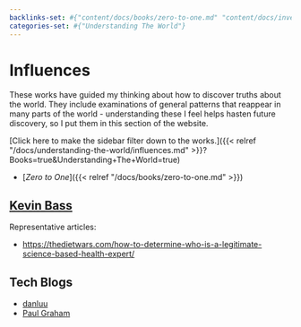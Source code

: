 ```yaml
---
backlinks-set: #{"content/docs/books/zero-to-one.md" "content/docs/investing-and-finances/influences.md" "content/docs/understanding-the-world/influences.md"}
categories-set: #{"Understanding The World"}
---
```

# Influences

These works have guided my thinking about how to discover truths about the
world. They include examinations of general patterns that reappear in many
parts of the world - understanding these I feel helps hasten future discovery,
so I put them in this section of the website.

[Click here to make the sidebar filter down to the works.]({{< relref "/docs/understanding-the-world/influences.md" >}}?Books=true&Understanding+The+World=true)

 - [_Zero to One_]({{< relref "/docs/books/zero-to-one.md" >}})


## [Kevin Bass](https://thedietwars.com/)

Representative articles:

 - https://thedietwars.com/how-to-determine-who-is-a-legitimate-science-based-health-expert/


## Tech Blogs

- [danluu](http://danluu.com)
- [Paul Graham](http://www.paulgraham.com/articles.html)